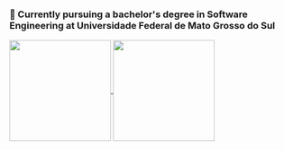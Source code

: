 ### 🌱 Currently pursuing a bachelor's degree in Software Engineering at Universidade Federal de Mato Grosso do Sul

<a href="https://github.com/eduardoh05">
  <img height=180 align="center" src="https://github-readme-stats-nine-wine-49.vercel.app/api?username=eduardoh05&theme=bear&hide=stars&rank_icon=github" />
</a>
<a href="https://github.com/eduardoh05">
  <img height=180 align="center" src="https://github-readme-stats-nine-wine-49.vercel.app/api/top-langs?username=eduardoh05&layout=compact&langs_count=8&card_width=320&theme=bear" />
</a>


<!--
**eduardoh05/eduardoh05** is a ✨ _special_ ✨ repository because its `README.md` (this file) appears on your GitHub profile.

Here are some ideas to get you started:

- 🔭 I’m currently working on ...
- 🌱 I’m currently learning ...
- 👯 I’m looking to collaborate on ...
- 🤔 I’m looking for help with ...
- 💬 Ask me about ...
- 📫 How to reach me: ...
- 😄 Pronouns: ...
- ⚡ Fun fact: ...
-->

